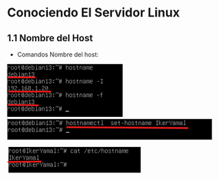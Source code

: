 # Conociendo El Servidor Linux
## 1.1 Nombre del Host
- Comandos Nombre del host:

![hostname1](/img/hostnamess.png)
![hostname2](/img/hostnamectl.png)

![hostname3](/img/hostnamectl1.1.png)



